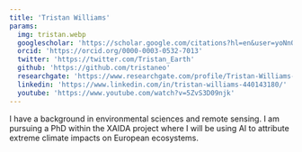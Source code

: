 ```yaml
---
title: 'Tristan Williams'
params:
  img: tristan.webp
  googlescholar: 'https://scholar.google.com/citations?hl=en&user=yoNnOcMAAAAJ'
  orcid: 'https://orcid.org/0000-0003-0532-7013'
  twitter: 'https://twitter.com/Tristan_Earth'
  github: 'https://github.com/tristaneo'
  researchgate: 'https://www.researchgate.com/profile/Tristan-Williams-3'
  linkedin: 'https://www.linkedin.com/in/tristan-williams-440143180/'
  youtube: 'https://www.youtube.com/watch?v=5ZvS3D09njk'
---
```


I have a background in environmental sciences and remote sensing. I am pursuing a PhD within the XAIDA project where I will be using AI to attribute extreme climate impacts on European ecosystems.

